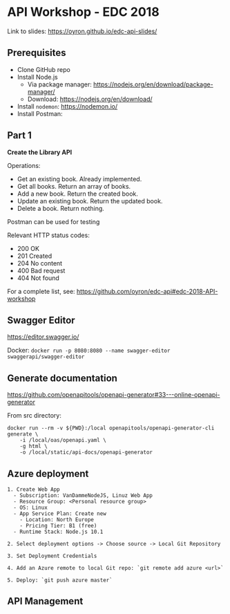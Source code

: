 # API Workshop - EDC 2018

Link to slides: https://oyron.github.io/edc-api-slides/

## Prerequisites
- Clone GitHub repo
- Install Node.js
  - Via package manager: https://nodejs.org/en/download/package-manager/
  - Download: https://nodejs.org/en/download/
- Install `nodemon`: https://nodemon.io/
- Install Postman: 

## Part 1

**Create the Library API**

Operations:
- Get an existing book. Already implemented.
- Get all books. Return an array of books.
- Add a new book. Return the created book.
- Update an existing book. Return the updated book.
- Delete a book. Return nothing.

Postman can be used for testing

Relevant HTTP status codes:
- 200 OK
- 201 Created
- 204 No content
- 400 Bad request
- 404 Not found

For a complete list, see: https://github.com/oyron/edc-api#edc-2018-API-workshop

## Swagger Editor
https://editor.swagger.io/

Docker: `docker run -p 8080:8080 --name swagger-editor swaggerapi/swagger-editor`

## Generate documentation


https://github.com/openapitools/openapi-generator#33---online-openapi-generator


From src directory:
```
docker run --rm -v ${PWD}:/local openapitools/openapi-generator-cli generate \
    -i /local/oas/openapi.yaml \
    -g html \
    -o /local/static/api-docs/openapi-generator
```

## Azure deployment

```
1. Create Web App
  - Subscription: VanDammeNodeJS, Linuz Web App
  - Resource Group: <Personal resource group>
  - OS: Linux
  - App Service Plan: Create new
    - Location: North Europe
    - Pricing Tier: B1 (free)
  - Runtime Stack: Node.js 10.1
  
2. Select deployment options -> Choose source -> Local Git Repository

3. Set Deployment Credentials

4. Add an Azure remote to local Git repo: `git remote add azure <url>`

5. Deploy: `git push azure master`
```

## API Management


